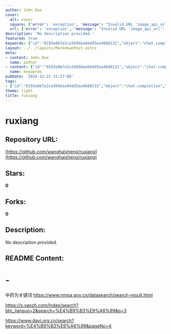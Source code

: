 ```yaml
---
author: John Doe
cover:
  alt: cover
  square: {'error': 'exception', 'message': "Invalid URL 'image_api_url': No scheme supplied. Perhaps you meant https://image_api_url?"}
  url: {'error': 'exception', 'message': "Invalid URL 'image_api_url': No scheme supplied. Perhaps you meant https://image_api_url?"}
description: 'No description provided.'
featured: true
keywords: {"id":"0193e867e2ce569daa94dd5ea4688131","object":"chat.completion","created":1734770942,"model":"Qwen/Qwen2.5-7B-Instruct","choices":[{"index":0,"message":{"role":"assistant","content":"从提供的文本中提取的关键词和标签为：\n\n关键词：\n- 中药\n\n标签：\n- #中药\n- #网站链接\n- #搜索引擎\n\n需要注意的是，文本中包含多个网址链接，虽然这些链接指向的是与中药相关的搜索结果页面，但它们本身并不是关键词或标签。根据提供的信息，“中药”是最明显的关键词。其他信息（如网址链接和具体的搜索引擎）可以作为补充信息理解，但它们并不是文本内容中的关键词或标准的标签形式。"},"finish_reason":"stop"}],"usage":{"prompt_tokens":131,"completion_tokens":101,"total_tokens":232},"system_fingerprint":""}
layout: ../../layouts/MarkdownPost.astro
meta:
- content: John Doe
  name: author
- content: {"id":"0193e867e2ce569daa94dd5ea4688131","object":"chat.completion","created":1734770942,"model":"Qwen/Qwen2.5-7B-Instruct","choices":[{"index":0,"message":{"role":"assistant","content":"从提供的文本中提取的关键词和标签为：\n\n关键词：\n- 中药\n\n标签：\n- #中药\n- #网站链接\n- #搜索引擎\n\n需要注意的是，文本中包含多个网址链接，虽然这些链接指向的是与中药相关的搜索结果页面，但它们本身并不是关键词或标签。根据提供的信息，“中药”是最明显的关键词。其他信息（如网址链接和具体的搜索引擎）可以作为补充信息理解，但它们并不是文本内容中的关键词或标准的标签形式。"},"finish_reason":"stop"}],"usage":{"prompt_tokens":131,"completion_tokens":101,"total_tokens":232},"system_fingerprint":""}
  name: keywords
pubDate: '2024-12-21 15:27:08'
tags:
- {"id":"0193e867e2ce569daa94dd5ea4688131","object":"chat.completion","created":1734770942,"model":"Qwen/Qwen2.5-7B-Instruct","choices":[{"index":0,"message":{"role":"assistant","content":"从提供的文本中提取的关键词和标签为：\n\n关键词：\n- 中药\n\n标签：\n- #中药\n- #网站链接\n- #搜索引擎\n\n需要注意的是，文本中包含多个网址链接，虽然这些链接指向的是与中药相关的搜索结果页面，但它们本身并不是关键词或标签。根据提供的信息，“中药”是最明显的关键词。其他信息（如网址链接和具体的搜索引擎）可以作为补充信息理解，但它们并不是文本内容中的关键词或标准的标签形式。"},"finish_reason":"stop"}],"usage":{"prompt_tokens":131,"completion_tokens":101,"total_tokens":232},"system_fingerprint":""}
theme: light
title: ruxiang
---
```


# ruxiang

## Repository URL: 
[https://github.com/wanghaisheng/ruxiang](https://github.com/wanghaisheng/ruxiang)

## Stars: 
**0**

## Forks: 
**0**

## Description: 
No description provided.

## README Content: 
# -

中药为关键词
https://www.nmpa.gov.cn/datasearch/search-result.html



https://s.yaozh.com/Index/search?btn_jiansuo=2&search=%E4%B9%B3%E9%A6%99&p=3



https://www.dayi.org.cn/search?keyword=%E4%B9%B3%E9%A6%99&pageNo=4

